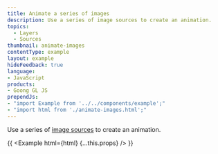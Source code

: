 ```yaml
---
title: Animate a series of images
description: Use a series of image sources to create an animation.
topics:
  - Layers
  - Sources
thumbnail: animate-images
contentType: example
layout: example
hideFeedback: true
language:
- JavaScript
products:
- Goong GL JS
prependJs:
- "import Example from '../../components/example';"
- "import html from './animate-images.html';"
---
```


Use a series of [image sources](/goong-js-docs/style-spec/sources/#image) to create an animation.

{{ <Example html={html} {...this.props} /> }}
